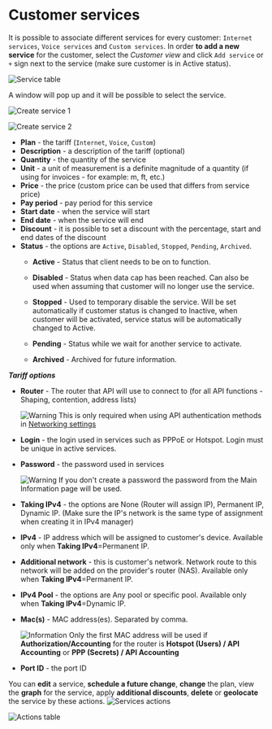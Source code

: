Customer services
==========

It is possible to associate different services for every customer: `Internet services`, `Voice services` and `Custom services`.
In order **to add a new service** for the customer, select the *Customer view* and click `Add service` or `+` sign next to the service (make sure customer is in Active status).

![Service table](service_table.png)


A window will pop up and it will be possible to select the service.

![Create service 1](create_service.png)

![Create service 2](create_service2.png)


* **Plan** - the tariff (`Internet`, `Voice`, `Custom`)
* **Description** - a description of the tariff (optional)
* **Quantity** - the quantity of the service
* **Unit** - a unit of measurement is a definite magnitude of a quantity (if using for invoices - for example: m, ft, etc.)
* **Price** - the price (custom price can be used that differs from service price)
* **Pay period** - pay period for this service
* **Start date** - when the service will start
* **End date** - when the service will end
* **Discount** - it is possible to set a discount with the percentage, start and end dates of the discount
* **Status** - the options are `Active`, `Disabled`, `Stopped`, `Pending`, `Archived`.
  * **Active** - Status that client needs to be on to function.
  * **Disabled** - Status when data cap has been reached. Can also be used when assuming that customer will no longer use the service.
  * **Stopped** - Used to temporary disable the service. Will be set automatically if customer status is changed to Inactive, when customer will be activated, service status will be automatically changed to Active.

  * **Pending** - Status while we wait for another service to activate.
  * **Archived** - Archived for future information.


***Tariff options***
* **Router** - The router that API will use to connect to (for all API functions - Shaping, contention, address lists)

  <icon class="image-icon">![Warning](warning.png)</icon> This is only required when using API authentication methods in [Networking settings](networking\routers_settings\routers_settings.md)


* **Login** - the login used in services such as PPPoE or Hotspot. Login must be unique in active services.

* **Password** - the password used in services

  <icon class="image-icon">![Warning](warning.png)</icon> If you don't create a password the password from the Main Information page will be used.

* **Taking IPv4** - the options are None (Router will assign IP), Permanent IP, Dynamic IP. (Make sure the IP's network is the same type of assignment when creating it in IPv4 manager)

* **IPv4** - IP address which will be assigned to customer's device. Available only when **Taking IPv4**=Permanent IP.

* **Additional network** - this is customer's network. Network route to this network will be added on the provider's router (NAS). Available only when **Taking IPv4**=Permanent IP.

* **IPv4 Pool** - the options are Any pool or specific pool. Available only when **Taking IPv4**=Dynamic IP.

* **Mac(s)** - MAC address(es). Separated by comma.

  <icon class="image-icon">![Information](information.png)</icon> Only the first MAC address will be used if **Authorization/Accounting** for the router is **Hotspot (Users) / API Accounting** or **PPP (Secrets) / API Accounting**

* **Port ID** - the port ID


You can **edit** a service, **schedule a future change**, **change** the plan, view the **graph** for the service, apply **additional discounts**, **delete** or **geolocate** the service by these actions. <icon class="image-icon">![Services actions](services_actions.png)</icon>

![Actions table](actions_table.png)
